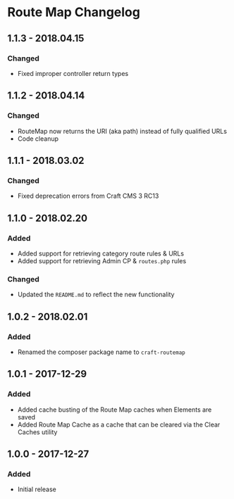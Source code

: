 # Route Map Changelog

## 1.1.3 - 2018.04.15
### Changed
* Fixed improper controller return types

## 1.1.2 - 2018.04.14
### Changed
* RouteMap now returns the URI (aka path) instead of fully qualified URLs
* Code cleanup

## 1.1.1 - 2018.03.02
### Changed
* Fixed deprecation errors from Craft CMS 3 RC13

## 1.1.0 - 2018.02.20
### Added
* Added support for retrieving category route rules & URLs
* Added support for retrieving Admin CP & `routes.php` rules

### Changed
* Updated the `README.md` to reflect the new functionality

## 1.0.2 - 2018.02.01
### Added
* Renamed the composer package name to `craft-routemap`

## 1.0.1 - 2017-12-29
### Added
* Added cache busting of the Route Map caches when Elements are saved
* Added Route Map Cache as a cache that can be cleared via the Clear Caches utility

## 1.0.0 - 2017-12-27
### Added
* Initial release

